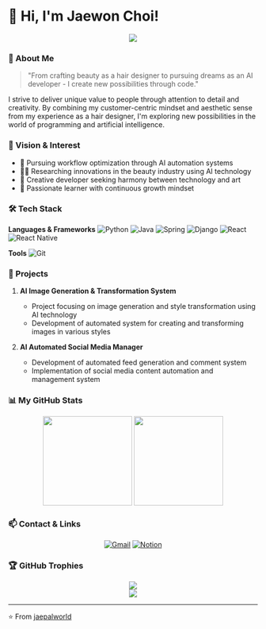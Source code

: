 # 👋 Hi, I'm Jaewon Choi!

<div align="center">
  <img src="https://capsule-render.vercel.app/api?type=waving&color=auto&height=200&section=header&text=AI%20Creative%20Developer&fontSize=90" />
</div>

### 🎨 About Me
> "From crafting beauty as a hair designer to pursuing dreams as an AI developer - I create new possibilities through code."

I strive to deliver unique value to people through attention to detail and creativity. By combining my customer-centric mindset and aesthetic sense from my experience as a hair designer, I'm exploring new possibilities in the world of programming and artificial intelligence.

### 💫 Vision & Interest
- 🤖 Pursuing workflow optimization through AI automation systems
- 💇‍♀️ Researching innovations in the beauty industry using AI technology
- 🎯 Creative developer seeking harmony between technology and art
- 🌱 Passionate learner with continuous growth mindset

### 🛠️ Tech Stack
**Languages & Frameworks**
![Python](https://img.shields.io/badge/-Python-3776AB?style=flat-square&logo=python&logoColor=white)
![Java](https://img.shields.io/badge/-Java-007396?style=flat-square&logo=java&logoColor=white)
![Spring](https://img.shields.io/badge/-Spring-6DB33F?style=flat-square&logo=spring&logoColor=white)
![Django](https://img.shields.io/badge/-Django-092E20?style=flat-square&logo=django&logoColor=white)
![React](https://img.shields.io/badge/-React-61DAFB?style=flat-square&logo=react&logoColor=black)
![React Native](https://img.shields.io/badge/-React%20Native-61DAFB?style=flat-square&logo=react&logoColor=black)

**Tools**
![Git](https://img.shields.io/badge/-Git-F05032?style=flat-square&logo=git&logoColor=white)

### 🚀 Projects
1. **AI Image Generation & Transformation System**
   - Project focusing on image generation and style transformation using AI technology
   - Development of automated system for creating and transforming images in various styles

2. **AI Automated Social Media Manager**
   - Development of automated feed generation and comment system
   - Implementation of social media content automation and management system

### 📊 My GitHub Stats
<div align="center">
  <img height="180em" src="https://github-readme-stats.vercel.app/api?username=jaepalworld&show_icons=true&theme=buefy&include_all_commits=true&count_private=true"/>
  <img height="180em" src="https://github-readme-stats.vercel.app/api/top-langs/?username=jaepalworld&layout=compact&langs_count=7&theme=buefy"/>
</div>

### 📫 Contact & Links
<div align="center">
  
[![Gmail](https://img.shields.io/badge/-Gmail-EA4335?style=flat-square&logo=Gmail&logoColor=white)](mailto:cjw4032@gmail.com)
[![Notion](https://img.shields.io/badge/-Notion-000000?style=flat-square&logo=notion&logoColor=white)](https://www.notion.so/107bf8ca819b8018a0bff81d9dd4ab0e)

</div>

### 🏆 GitHub Trophies
<div align="center">
  <img src="https://github-profile-trophy.vercel.app/?username=jaepalworld&theme=nord&no-frame=false&no-bg=true&margin-w=4" />
</div>

<div align="center">
  <img src="https://capsule-render.vercel.app/api?type=waving&color=auto&height=100&section=footer" />
</div>

---
⭐️ From [jaepalworld](https://github.com/jaepalworld)
